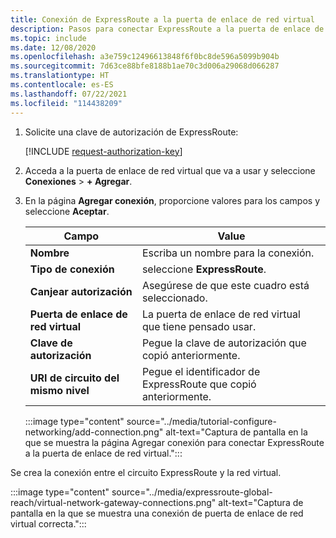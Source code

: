 ```yaml
---
title: Conexión de ExpressRoute a la puerta de enlace de red virtual
description: Pasos para conectar ExpressRoute a la puerta de enlace de red virtual.
ms.topic: include
ms.date: 12/08/2020
ms.openlocfilehash: a3e759c12496613848f6f0bc8de596a5099b904b
ms.sourcegitcommit: 7d63ce88bfe8188b1ae70c3d006a29068d066287
ms.translationtype: HT
ms.contentlocale: es-ES
ms.lasthandoff: 07/22/2021
ms.locfileid: "114438209"
---
```

<!-- Used in deploy-azure-vmware-solution.md and tutorial-configure-networking.md -->


1. Solicite una clave de autorización de ExpressRoute:

   [!INCLUDE [request-authorization-key](request-authorization-key.md)]

1. Acceda a la puerta de enlace de red virtual que va a usar y seleccione **Conexiones** >  **+ Agregar**.

1. En la página **Agregar conexión**, proporcione valores para los campos y seleccione **Aceptar**. 

   | Campo | Value |
   | --- | --- |
   | **Nombre**  | Escriba un nombre para la conexión.  |
   | **Tipo de conexión**  | seleccione **ExpressRoute**.  |
   | **Canjear autorización**  | Asegúrese de que este cuadro está seleccionado.  |
   | **Puerta de enlace de red virtual** | La puerta de enlace de red virtual que tiene pensado usar.  |
   | **Clave de autorización**  | Pegue la clave de autorización que copió anteriormente. |
   | **URI de circuito del mismo nivel**  | Pegue el identificador de ExpressRoute que copió anteriormente.  |

   :::image type="content" source="../media/tutorial-configure-networking/add-connection.png" alt-text="Captura de pantalla en la que se muestra la página Agregar conexión para conectar ExpressRoute a la puerta de enlace de red virtual.":::

Se crea la conexión entre el circuito ExpressRoute y la red virtual.

:::image type="content" source="../media/expressroute-global-reach/virtual-network-gateway-connections.png" alt-text="Captura de pantalla en la que se muestra una conexión de puerta de enlace de red virtual correcta.":::